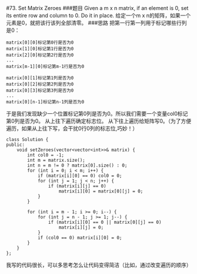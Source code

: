 #73. Set Matrix Zeroes
###题目
Given a m x n matrix, if an element is 0, set its entire row and column to 0. Do it in place.
给定一个m x n的矩阵，如果一个元素是0，就把该行该列全部清零。
###思路
把第一行第一列用于标记哪些行列是0：
```
matrix[0][0]标记第0行是否为0
matrix[1][0]标记第1行是否为0
matrix[2][0]标记第2行是否为0
...
matrix[m-1][0]标记第m-1行是否为0

matrix[0][1]标记第1列是否为0
matrix[0][2]标记第2列是否为0
matrix[0][3]标记第3列是否为0
...
matrix[0][n-1]标记第n-1列是否为0
```
于是我们发现缺少一个位置标记第0列是否为0。所以我们需要一个变量col0标记第0列是否为0。
从上往下遍历确定标志位。
从下往上遍历给矩阵写0。（为了方便遍历，如果从上往下写，会干扰0行0列的标志位,巧妙！）
```
class Solution {
public:
    void setZeroes(vector<vector<int>>& matrix) {
        int col0 = -1;
        int m = matrix.size();
        int n = m != 0 ? matrix[0].size() : 0;
        for (int i = 0; i < m; i++) {
            if (matrix[i][0] == 0) col0 = 0;
            for (int j = 1; j < n; j++) {
                if (matrix[i][j] == 0)
                    matrix[i][0] = matrix[0][j] = 0;
            }
        }
        
        for (int i = m - 1; i >= 0; i--) {
            for (int j = n - 1; j >= 1; j--) {
                if (matrix[i][0] == 0 || matrix[0][j] == 0)
                    matrix[i][j] = 0;
            }
            if (col0 == 0) matrix[i][0] = 0;
        }
    }
};
```

我写的代码很长，可以多思考怎么让代码变得简洁（比如，通过改变遍历的顺序）
